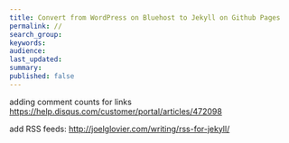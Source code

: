 ```yaml
---
title: Convert from WordPress on Bluehost to Jekyll on Github Pages
permalink: //
search_group: 
keywords: 
audience: 
last_updated: 
summary: 
published: false
---
```


adding comment counts for links
https://help.disqus.com/customer/portal/articles/472098

add RSS feeds: http://joelglovier.com/writing/rss-for-jekyll/
